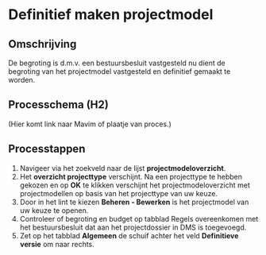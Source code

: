 # Definitief maken projectmodel

## Omschrijving
De begroting is d.m.v. een bestuursbesluit vastgesteld nu dient de begroting van het projectmodel vastgesteld en definitief gemaakt te worden.

## Processchema (H2)
(Hier komt link naar Mavim of plaatje van proces.)

## Processtappen
 1. Navigeer via het zoekveld naar de lijst **projectmodeloverzicht**.
 2.  Het **overzicht projecttype** verschijnt.  Na een projecttype te hebben gekozen en op **OK** te klikken verschijnt het projectmodeloverzicht met projectmodellen op basis van het projecttype van uw keuze.
 3. Door in het lint te kiezen **Beheren - Bewerken** is het projectmodel van uw keuze te openen.
 4. Controleer of begroting en budget op tabblad Regels overeenkomen met het bestuursbesluit dat aan het projectdossier in DMS is toegevoegd.
 5. Zet op het tabblad **Algemeen** de schuif achter het veld **Definitieve versie** om naar rechts.





 

<!--stackedit_data:
eyJoaXN0b3J5IjpbMTkwMzM1OTU0MF19
-->